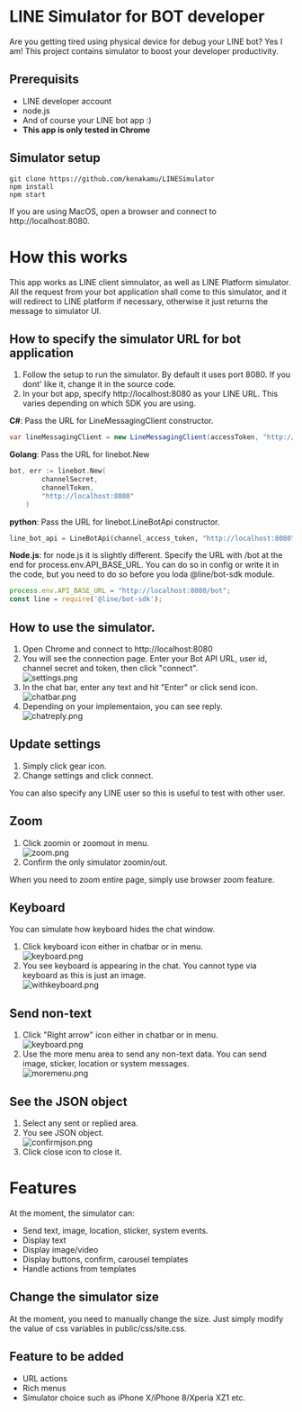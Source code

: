 # LINE Simulator for BOT developer
Are you getting tired using physical device for debug your LINE bot? Yes I am! This project contains simulator to boost your developer productivity.

## Prerequisits
- LINE developer account
- node.js
- And of course your LINE bot app :)
- **This app is only tested in Chrome**
## Simulator setup
```
git clone https://github.com/kenakamu/LINESimulator
npm install
npm start
```
If you are using MacOS, open a browser and connect to http://localhost:8080. 

# How this works
This app works as LINE client simnulator, as well as LINE Platform simulator. All the request from your bot application shall come to this simulator, and it will redirect to LINE platform if necessary, otherwise it just returns the message to simulator UI.

## How to specify the simulator URL for bot application
1. Follow the setup to run the simulator. By default it uses port 8080. If you dont' like it, change it in the source code.
1. In your bot app, specify http://localhost:8080 as your LINE URL. This varies depending on which SDK you are using.

**C#**: Pass the URL for LineMessagingClient constructor.
```csharp
var lineMessagingClient = new LineMessagingClient(accessToken, "http://localhost:8080");
``` 
**Golang**: Pass the URL for linebot.New
```go
bot, err := linebot.New(
		channelSecret,
		channelToken,
		"http://localhost:8080"
	)
```
**python**: Pass the URL for linebot.LineBotApi constructor. 
```python
line_bot_api = LineBotApi(channel_access_token, "http://localhost:8080")
```
**Node.js**: for node.js it is slightly different. Specify the URL with /bot at the end for process.env.API_BASE_URL. You can do so in config or write it in the code, but you need to do so before you loda @line/bot-sdk module.
```javascript
process.env.API_BASE_URL = "http://localhost:8080/bot";
const line = require('@line/bot-sdk');
```

## How to use the simulator.
1. Open Chrome and connect to http://localhost:8080
1. You will see the connection page. Enter your Bot API URL, user id, channel secret and token, then click "connect".<br/>![settings.png](readme_img/settings.PNG)
1. In the chat bar, enter any text and hit "Enter" or click send icon.<br/>![chatbar.png](readme_img/chatbar.PNG)
1. Depending on your implementaion, you can see reply.<br/>![chatreply.png](readme_img/chatreply.PNG)

## Update settings
1. Simply click gear icon.
1. Change settings and click connect.

You can also specify any LINE user so this is useful to test with other user.

## Zoom
1. Click zoomin or zoomout in menu.<br/>![zoom.png](readme_img/zoom.PNG)
1. Confirm the only simulator zoomin/out.

When you need to zoom entire page, simply use browser zoom feature.

## Keyboard
You can simulate how keyboard hides the chat window.
1. Click keyboard icon either in chatbar or in menu.<br/>![keyboard.png](readme_img/keyboard.PNG)
1. You see keyboard is appearing in the chat. You cannot type via keyboard as this is just an image.<br/>![withkeyboard.png](readme_img/withkeyboard.PNG)

## Send non-text
1. Click "Right arrow" icon either in chatbar or in menu.<br/>![keyboard.png](readme_img/keyboard.PNG)
1. Use the more menu area to send any non-text data. You can send image, sticker, location or system messages. <br/>![moremenu.png](readme_img/moremenu.PNG)

## See the JSON object
1. Select any sent or replied area.
1. You see JSON object.<br/>![confirmjson.png](readme_img/confirmjson.PNG)
1. Click close icon to close it.

# Features
At the moment, the simulator can:
- Send text, image, location, sticker, system events.
- Display text
- Display image/video
- Display buttons, confirm, carousel templates
- Handle actions from templates

## Change the simulator size
At the moment, you need to manually change the size. Just simply modify the value of css variables in public/css/site.css.
## Feature to be added
- URL actions
- Rich menus
- Simulator choice such as iPhone X/iPhone 8/Xperia XZ1 etc.
